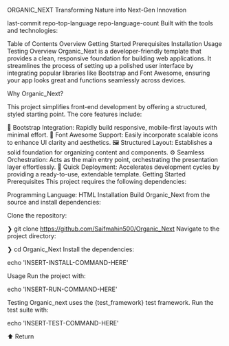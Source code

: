 ORGANIC_NEXT
Transforming Nature into Next-Gen Innovation

last-commit repo-top-language repo-language-count
Built with the tools and technologies:


Table of Contents
Overview
Getting Started
Prerequisites
Installation
Usage
Testing
Overview
Organic_Next is a developer-friendly template that provides a clean, responsive foundation for building web applications. It streamlines the process of setting up a polished user interface by integrating popular libraries like Bootstrap and Font Awesome, ensuring your app looks great and functions seamlessly across devices.

Why Organic_Next?

This project simplifies front-end development by offering a structured, styled starting point. The core features include:

🧩 Bootstrap Integration: Rapidly build responsive, mobile-first layouts with minimal effort.
🎨 Font Awesome Support: Easily incorporate scalable icons to enhance UI clarity and aesthetics.
🖼️ Structured Layout: Establishes a solid foundation for organizing content and components.
⚙️ Seamless Orchestration: Acts as the main entry point, orchestrating the presentation layer effortlessly.
🚀 Quick Deployment: Accelerates development cycles by providing a ready-to-use, extendable template.
Getting Started
Prerequisites
This project requires the following dependencies:

Programming Language: HTML
Installation
Build Organic_Next from the source and install dependencies:

Clone the repository:

❯ git clone https://github.com/Saifmahin500/Organic_Next
Navigate to the project directory:

❯ cd Organic_Next
Install the dependencies:

echo 'INSERT-INSTALL-COMMAND-HERE'

Usage
Run the project with:

echo 'INSERT-RUN-COMMAND-HERE'

Testing
Organic_next uses the {test_framework} test framework. Run the test suite with:

echo 'INSERT-TEST-COMMAND-HERE'

⬆ Return
